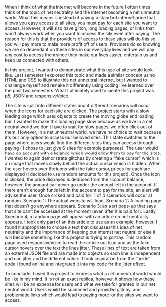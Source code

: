 When I think of what the internet will become in the future I often times think of the topic of net neutrality and the internet becoming a net unneutral world. What this means is instead of paying a standard internet price that allows you easy access to all sites, you must pay for each site you want to access. However, it will also have glitch, long loading pages, or  links that won’t always work when you want to access the site even after paying. The reason for this is that the providers of access to these sites will do this so you will pay more to make more profit off of users. Providers do so knowing we are so dependant on these sites in our everyday lives and we will pay any cost to access them since they make our lives easier, entertain us and keep us connected with others.  

In this project, I wanted to demonstrate what this type of site would look like. Last semester I explored this topic and made a similar concept using HTML and CSS to illustrate this net unneutral internet, but I wanted to challenge myself and remake it differently using coding I’ve learned over the past two semesters. What I ultimately used to create this project was p5, JSON and responsiveVoice. 

The site is split into different states and 4 different scenarios will occur when the icons for each site are clicked. The project starts with a slow loading page which uses objects to create the moving globe and loading bar. I wanted to make this loading page slow because as we live in a net neutral world we don’t have to wait for slow pages, we often click out of them. However, in a net unneutral world, we have no choice to wait because it's our only option to access our beloved sites. This state switches to the page where users would find the different sites they can access through paying ( I chose to just give 6 sites for example purposes). The user would have an account with a balance which would allow them to pay for the sites. I wanted to again demonstrate glitches by creating a “fake cursor” which is an image that moves slowly behind the actual cursor which is hidden. When the user hovers over the icons with the fake cursor, prices for each are displayed (I decided to use random amounts for this project). Once the icon is clicked, the price displayed is deduced from the account balance, however, the amount can never go under the amount left in the account. If there aren’t enough funds left in the account to pay for the site, an alert will advise the user.  Once clicked and paid for: 1 of 4 scenarios will occur at random. 
Scenario 1: The actual website will load. Scenario 2: A loading page that doesn’t go anywhere appears. Scenario 3: an alert pops-up that says that site can’t be accessed at the moment (even after it is paid for). Lastly, Scenario 4, a random page will appear with an article on net neutrality appears. I took only part of an this article to use as an example, however, I found it appropriate to choose a text that discusses this idea of net neutrality and the importance of keeping our internet net neutral or else it will become something like this project is trying to portray. This random page used responsiveVoice to read the article out loud and as the fake cursor hovers over the text the lines jitter. These lines of text are taken from an external JSON file and are made into objects so each line is independent and can jitter and be different colors. I took inspiration from the “tickle” code I found online and integrated it into my code for the jitter effect.

To conclude, I used this project to express what a net unneutral world would be like in my mind. It is not an exact replica, however, it shows how these sites will be an expense for users and what we take for granted in our net neutral world. Users would be scammed and provided glitchy, and problematic links which would lead to paying more for the sites we want to access. 

